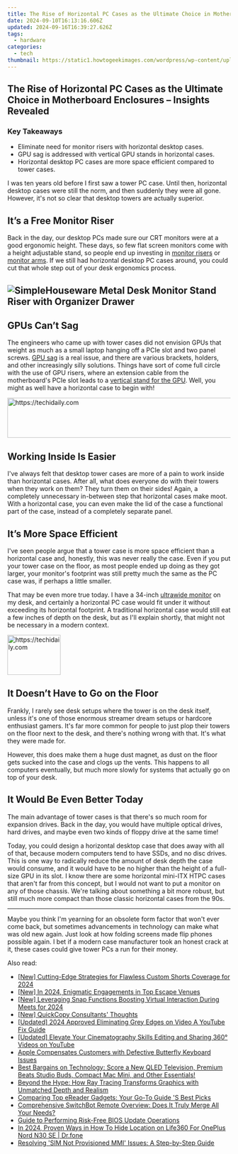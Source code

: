 ```yaml
---
title: The Rise of Horizontal PC Cases as the Ultimate Choice in Motherboard Enclosures – Insights Revealed
date: 2024-09-10T16:13:16.606Z
updated: 2024-09-16T16:39:27.626Z
tags:
  - hardware
categories:
  - tech
thumbnail: https://static1.howtogeekimages.com/wordpress/wp-content/uploads/2024/05/a-horizontal-pc-case-with-a-monitor-on-top-of-it.jpg
---
```


## The Rise of Horizontal PC Cases as the Ultimate Choice in Motherboard Enclosures – Insights Revealed

### Key Takeaways

* Eliminate need for monitor risers with horizontal desktop cases.
* GPU sag is addressed with vertical GPU stands in horizontal cases.
* Horizontal desktop PC cases are more space efficient compared to tower cases.

 I was ten years old before I first saw a tower PC case. Until then, horizontal desktop cases were still the norm, and then suddenly they were all gone. However, it's not so clear that desktop towers are actually superior.

##  It’s a Free Monitor Riser

 Back in the day, our desktop PCs made sure our CRT monitors were at a good ergonomic height. These days, so few flat screen monitors come with a height adjustable stand, so people end up investing in [monitor risers](https://www.amazon.com/SimpleHouseware-Metal-Monitor-Organizer-Drawer/dp/B075KP5JLH/?tag=hotoge-20&ascsubtag=UUhtgUeUpU2003307&asc%5Frefurl=https%3A%2F%2Fwww.howtogeek.com%2Fhorizontal-pc-cases-were-peak-case-design-heres-why%2F&asc%5Fcampaign=Evergreen) or [monitor arms](https://pokemon-go-android.techidaily.com/in-2024-here-are-some-reliable-ways-to-get-pokemon-go-friend-codes-for-honor-x9b-drfone-by-drfone-virtual-android/). If we still had horizontal desktop PC cases around, you could cut that whole step out of your desk ergonomics process.

## ![SimpleHouseware Metal Desk Monitor Stand Riser with Organizer Drawer](https://static0.howtogeekimages.com/wordpress/wp-content/uploads/2021/04/19617662.jpg) 

##  GPUs Can’t Sag

 The engineers who came up with tower cases did not envision GPUs that weight as much as a small laptop hanging off a PCIe slot and two panel screws. [GPU sag](https://common-error.techidaily.com/how-incompatible-drivers-can-compromise-the-integrity-of-your-ftdi-synchronous-data-transmission/) is a real issue, and there are various brackets, holders, and other increasingly silly solutions. Things have sort of come full circle with the use of GPU risers, where an extension cable from the motherboard's PCIe slot leads to a [vertical stand for the GPU](https://win11.techidaily.com/6-ways-to-fix-the-windows-11-mail-app-when-it-shows-html-code-for-emails/). Well, you might as well have a horizontal case to begin with!

<!-- affiliate ads begin -->
<a href="https://unicoeye.pxf.io/c/5597632/2121335/18498" target="_top" id="2121335">
  <img src="//a.impactradius-go.com/display-ad/18498-2121335" border="0" alt="https://techidaily.com" width="728" height="90"/>
</a>
<img height="0" width="0" src="https://unicoeye.pxf.io/i/5597632/2121335/18498" style="position:absolute;visibility:hidden;" border="0" />
<!-- affiliate ads end -->

##  Working Inside Is Easier

 I've always felt that desktop tower cases are more of a pain to work inside than horizontal cases. After all, what does everyone do with their towers when they work on them? They turn them on their sides! Again, a completely unnecessary in-between step that horizontal cases make moot. With a horizontal case, you can even make the lid of the case a functional part of the case, instead of a completely separate panel.

##  It’s More Space Efficient

 I've seen people argue that a tower case is more space efficient than a horizontal case and, honestly, this was never really the case. Even if you put your tower case on the floor, as most people ended up doing as they got larger, your monitor's footprint was still pretty much the same as the PC case was, if perhaps a little smaller.

 That may be even more true today. I have a 34-inch [ultrawide monitor](https://fox-friendly.techidaily.com/new-handheld-panorama-peacekeeper-360-stabilizer-for-2024/) on my desk, and certainly a horizontal PC case would fit under it without exceeding its horizontal footprint. A traditional horizontal case would still eat a few inches of depth on the desk, but as I'll explain shortly, that might not be necessary in a modern context.

<!-- affiliate ads begin -->
<a href="https://aligracehair.sjv.io/c/5597632/2115940/19272" target="_top" id="2115940">
  <img src="//a.impactradius-go.com/display-ad/19272-2115940" border="0" alt="https://techidaily.com" width="120" height="90"/>
</a>
<img height="0" width="0" src="https://aligracehair.sjv.io/i/5597632/2115940/19272" style="position:absolute;visibility:hidden;" border="0" />
<!-- affiliate ads end -->

##  It Doesn’t Have to Go on the Floor

 Frankly, I rarely see desk setups where the tower is on the desk itself, unless it's one of those enormous streamer dream setups or hardcore enthusiast gamers. It's far more common for people to just plop their towers on the floor next to the desk, and there's nothing wrong with that. It's what they were made for.

 However, this does make them a huge dust magnet, as dust on the floor gets sucked into the case and clogs up the vents. This happens to all computers eventually, but much more slowly for systems that actually go on top of your desk.

##  It Would Be Even Better Today

 The main advantage of tower cases is that there's so much room for expansion drives. Back in the day, you would have multiple optical drives, hard drives, and maybe even two kinds of floppy drive at the same time!

 Today, you could design a horizontal desktop case that does away with all of that, because modern computers tend to have SSDs, and no disc drives. This is one way to radically reduce the amount of desk depth the case would consume, and it would have to be no higher than the height of a full-size GPU in its slot. I know there are some horizontal mini-ITX HTPC cases that aren't far from this concept, but I would not want to put a monitor on any of those chassis. We're talking about something a bit more robust, but still much more compact than those classic horizontal cases from the 90s.

---

 Maybe you think I'm yearning for an obsolete form factor that won't ever come back, but sometimes advancements in technology can make what was old new again. Just look at how folding screens made flip phones possible again. I bet if a modern case manufacturer took an honest crack at it, these cases could give tower PCs a run for their money.

<ins class="adsbygoogle"
     style="display:block"
     data-ad-format="autorelaxed"
     data-ad-client="ca-pub-7571918770474297"
     data-ad-slot="1223367746"></ins>

<ins class="adsbygoogle"
     style="display:block"
     data-ad-client="ca-pub-7571918770474297"
     data-ad-slot="8358498916"
     data-ad-format="auto"
     data-full-width-responsive="true"></ins>

<span class="atpl-alsoreadstyle">Also read:</span>
<div><ul>
<li><a href="https://youtube-sure.techidaily.com/utting-edge-strategies-for-flawless-custom-shorts-coverage-for-2024/"><u>[New] Cutting-Edge Strategies for Flawless Custom Shorts Coverage for 2024</u></a></li>
<li><a href="https://visual-screen-recording.techidaily.com/new-in-2024-enigmatic-engagements-in-top-escape-venues/"><u>[New] In 2024, Enigmatic Engagements in Top Escape Venues</u></a></li>
<li><a href="https://digital-screen-recording.techidaily.com/new-leveraging-snap-functions-boosting-virtual-interaction-during-meets-for-2024/"><u>[New] Leveraging Snap Functions Boosting Virtual Interaction During Meets for 2024</u></a></li>
<li><a href="https://remote-screen-capture.techidaily.com/new-quickcopy-consultants-thoughts/"><u>[New] QuickCopy Consultants' Thoughts</u></a></li>
<li><a href="https://facebook-video-share.techidaily.com/updated-2024-approved-eliminating-grey-edges-on-video-a-youtube-fix-guide/"><u>[Updated] 2024 Approved Eliminating Grey Edges on Video A YouTube Fix Guide</u></a></li>
<li><a href="https://youtube-tips.techidaily.com/ed-elevate-your-cinematography-skills-editing-and-sharing-360-videos-on-youtube/"><u>[Updated] Elevate Your Cinematography Skills Editing and Sharing 360° Videos on YouTube</u></a></li>
<li><a href="https://hardware-reviews.techidaily.com/apple-compensates-customers-with-defective-butterfly-keyboard-issues/"><u>Apple Compensates Customers with Defective Butterfly Keyboard Issues</u></a></li>
<li><a href="https://hardware-reviews.techidaily.com/best-bargains-on-technology-score-a-new-qled-television-premium-beats-studio-buds-compact-mac-mini-and-other-essentials/"><u>Best Bargains on Technology: Score a New QLED Television, Premium Beats Studio Buds, Compact Mac Mini, and Other Essentials!</u></a></li>
<li><a href="https://hardware-reviews.techidaily.com/beyond-the-hype-how-ray-tracing-transforms-graphics-with-unmatched-depth-and-realism/"><u>Beyond the Hype: How Ray Tracing Transforms Graphics with Unmatched Depth and Realism</u></a></li>
<li><a href="https://hardware-reviews.techidaily.com/comparing-top-ereader-gadgets-your-go-to-guide-s-best-picks/"><u>Comparing Top eReader Gadgets: Your Go-To Guide 'S Best Picks</u></a></li>
<li><a href="https://hardware-reviews.techidaily.com/comprehensive-switchbot-remote-overview-does-it-truly-merge-all-your-needs/"><u>Comprehensive SwitchBot Remote Overview: Does It Truly Merge All Your Needs?</u></a></li>
<li><a href="https://tech-haven.techidaily.com/guide-to-performing-risk-free-bios-update-operations/"><u>Guide to Performing Risk-Free BIOS Update Operations</u></a></li>
<li><a href="https://location-social.techidaily.com/in-2024-proven-ways-in-how-to-hide-location-on-life360-for-oneplus-nord-n30-se-drfone-by-drfone-virtual-android/"><u>In 2024, Proven Ways in How To Hide Location on Life360 For OnePlus Nord N30 SE | Dr.fone</u></a></li>
<li><a href="https://fox-that.techidaily.com/resolving-sim-not-provisioned-mmi-issues-a-step-by-step-guide/"><u>Resolving 'SIM Not Provisioned MMI' Issues: A Step-by-Step Guide</u></a></li>
</ul></div>

